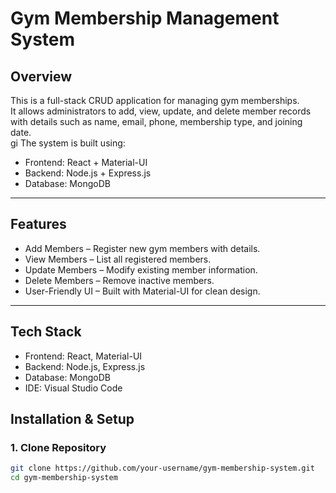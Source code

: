 # Gym Membership Management System  

## Overview  
This is a full-stack CRUD application for managing gym memberships.  
It allows administrators to add, view, update, and delete member records with details such as name, email, phone, membership type, and joining date.  
gi
The system is built using:  
- Frontend: React + Material-UI  
- Backend: Node.js + Express.js  
- Database: MongoDB 
---

## Features  
- Add Members – Register new gym members with details.  
- View Members – List all registered members.  
- Update Members – Modify existing member information.  
- Delete Members – Remove inactive members.  
- User-Friendly UI – Built with Material-UI for clean design.  

---

## Tech Stack  
- Frontend: React, Material-UI  
- Backend: Node.js, Express.js  
- Database: MongoDB  
- IDE: Visual Studio Code  

## Installation & Setup  

### 1. Clone Repository  
```bash
git clone https://github.com/your-username/gym-membership-system.git
cd gym-membership-system
